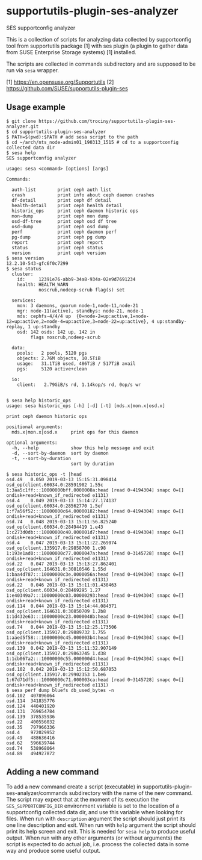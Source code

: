 # supportutils-plugin-ses-analyzer
SES supportconfig analyzer

This is a collection of scripts for analyzing data collected by
supportconfig tool from supportutils package [1] with ses plugin (a
plugin to gather data from SUSE Enterprise Storage systems) [1]
installed.

The scripts are collected in commands subdirectory and are supposed to
be run via `sesa` wrapper.

[1] https://en.opensuse.org/Supportutils
[2] https://github.com/SUSE/supportutils-plugin-ses

Usage example
-------------

```
$ git clone https://github.com/trociny/supportutils-plugin-ses-analyzer.git
$ cd supportutils-plugin-ses-analyzer
$ PATH=$(pwd):$PATH # add sesa script to the path
$ cd ~/arch/nts_node-admin01_190313_1515 # cd to a supportconfig collected data dir
$ sesa help
SES supportconfig analyzer

usage: sesa <command> [options] [args]

Commands:

  auth-list        print ceph auth list
  crash            print info about ceph daemon crashes
  df-detail        print ceph df detail
  health-detail    print ceph health detail
  historic_ops     print ceph daemon historic ops
  mon-dump         print ceph mon dump
  osd-df-tree      print ceph osd df tree
  osd-dump         print ceph osd dump
  perf             print ceph daemon perf
  pg-dump          print ceph pg dump
  report           print ceph report
  status           print ceph status
  version          print ceph version
$ sesa version
12.2.10-543-gfc6f0c7299
$ sesa status 
  cluster:
    id:     12391e76-abb9-34a8-934a-02e9d7691234
    health: HEALTH_WARN
            noscrub,nodeep-scrub flag(s) set
 
  services:
    mon: 3 daemons, quorum node-1,node-11,node-21
    mgr: node-11(active), standbys: node-21, node-1
    mds: cephfs-4/4/4 up  {0=node-2=up:active,1=node-12=up:active,2=node-4=up:active,3=node-22=up:active}, 4 up:standby-replay, 1 up:standby
    osd: 142 osds: 142 up, 142 in
         flags noscrub,nodeep-scrub
 
  data:
    pools:   2 pools, 5120 pgs
    objects: 2.76M objects, 10.5TiB
    usage:   31.1TiB used, 486TiB / 517TiB avail
    pgs:     5120 active+clean
 
  io:
    client:   2.79GiB/s rd, 1.14kop/s rd, 0op/s wr
 

$ sesa help historic_ops
usage: sesa historic_ops [-h] [-d] [-t] [mds.x|mon.x|osd.x]

print ceph daemon historic ops

positional arguments:
  mds.x|mon.x|osd.x     print ops for this daemon

optional arguments:
  -h, --help            show this help message and exit
  -d, --sort-by-daemon  sort by daemon
  -t, --sort-by-duration
                        sort by duration

$ sesa historic_ops -t |head
osd.49   0.050 2019-03-13 15:15:31.098414 osd_op(client.66034.0:28591902 1.55c 1:3aa5c1ff:::10000000bff.0000008a:head [read 0~4194304] snapc 0=[] ondisk+read+known_if_redirected e1131)
osd.4    0.049 2019-03-13 15:14:27.174137 osd_op(client.66034.0:28562770 1.5ef 1:f7a56f52:::10000000c64.00000182:head [read 0~4194304] snapc 0=[] ondisk+read+known_if_redirected e1131)
osd.74   0.048 2019-03-13 15:11:56.825240 osd_op(client.66034.0:28494419 1.e43 1:c273d0db:::10000000c40.000001d7:head [read 0~4194304] snapc 0=[] ondisk+read+known_if_redirected e1131)
osd.4    0.047 2019-03-13 15:11:22.269074 osd_op(client.135917.0:29858700 1.c98 1:193e1ad0:::10000000c77.0000047a:head [read 0~3145728] snapc 0=[] ondisk+read+known_if_redirected e1131)
osd.22   0.047 2019-03-13 15:13:27.862401 osd_op(client.164631.0:30810546 1.55d 1:baa4d787:::10000000c3e.0000056a:head [read 0~4194304] snapc 0=[] ondisk+read+known_if_redirected e1131)
osd.22   0.046 2019-03-13 15:11:01.430463 osd_op(client.66034.0:28469295 1.27 1:e40349a7:::10000000c03.00000293:head [read 0~4194304] snapc 0=[] ondisk+read+known_if_redirected e1131)
osd.114  0.044 2019-03-13 15:14:44.084371 osd_op(client.164631.0:30850709 1.2b8 1:1d432e63:::10000000c23.0000048b:head [read 0~4194304] snapc 0=[] ondisk+read+known_if_redirected e1131)
osd.74   0.044 2019-03-13 15:12:25.173506 osd_op(client.135917.0:29889732 1.755 1:aaed5f58:::10000000c45.000003b4:head [read 0~4194304] snapc 0=[] ondisk+read+known_if_redirected e1131)
osd.139  0.042 2019-03-13 15:11:32.907149 osd_op(client.135917.0:29863745 1.d38 1:1cb067a2:::10000000c55.000000d4:head [read 0~4194304] snapc 0=[] ondisk+read+known_if_redirected e1131)
osd.102  0.042 2019-03-13 15:12:50.687053 osd_op(client.135917.0:29902353 1.be6 1:67d71df5:::10000000c71.000003ca:head [read 0~3145728] snapc 0=[] ondisk+read+known_if_redirected e1131)
$ sesa perf dump bluefs db_used_bytes -n
osd.102  407896064
osd.114  341835776
osd.124  440401920
osd.131  769654784
osd.139  378535936
osd.22   400556032
osd.35   797966336
osd.4    972029952
osd.49   488636416
osd.62   596639744
osd.74   538968064
osd.89   494927872
```

Adding a new command
--------------------

To add a new command create a script (executable) in
supportutils-plugin-ses-analyzer/commands subdirectory with the name
of the new command. The script may expect that at the moment of its
execution the `SES_SUPPORTCONFIG_DIR` environment variable is set to
the location of a supportconfig collected data dir, and use this
variable when looking for files. When run with `description` argument
the script should just print its one line description and exit. When
run with `help` argument the script should print its help screen and
exit. This is needed for `sesa help` to produce useful output. When
run with any other arguments (or without arguments) the script is
expected to do actual job, i.e. process the collected data in some way
and produce some useful output.
